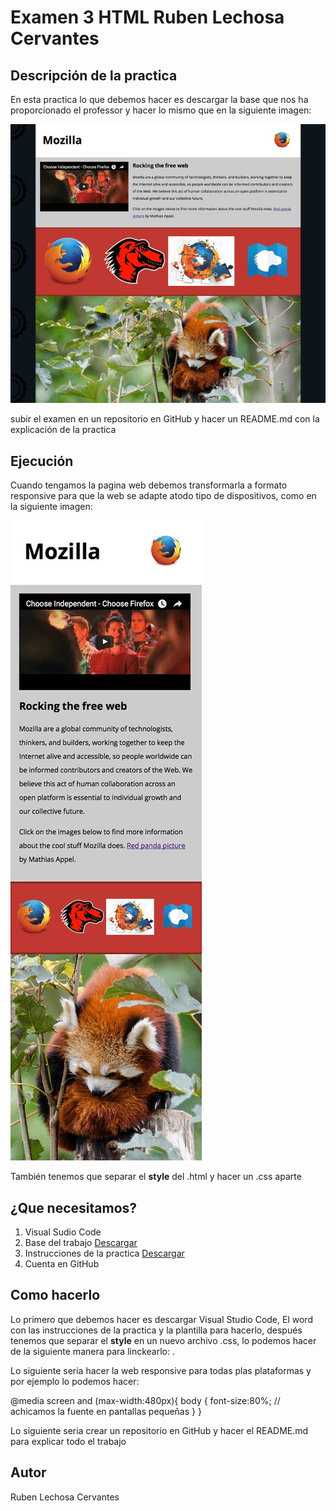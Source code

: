 # Examen 3 HTML Ruben Lechosa Cervantes
## Descripción de la practica

En esta practica lo que debemos hacer es descargar la base que nos ha proporcionado el professor y hacer lo mismo que en la siguiente imagen:

<img src="captura1.jpg">

subir el examen en un repositorio en GitHub y hacer un README.md con la explicación de la practica

## Ejecución

Cuando tengamos la pagina web debemos transformarla a formato responsive para que la web se adapte  atodo tipo de dispositivos, como en la siguiente imagen:

<img src="captura2.jpg">

También tenemos que separar el **style** del .html y hacer un .css aparte

## ¿Que necesitamos?

1. Visual Sudio Code
2. Base del trabajo <a href="https://github.com/Rulexloko13/Examen-3/tree/master/Base%20examen">Descargar</a>
3. Instrucciones de la practica <a href="https://www.mediafire.com/file/illa1ioy9qv7v2e/Examen_3_Parte_P%25C3%25A1gina_de_presentaci%25C3%25B3n_de_Mozilla.docx/file">Descargar</a>
4. Cuenta en GitHub

## Como hacerlo

Lo primero que debemos hacer es descargar Visual Studio Code, El word con las instrucciones de la practica y la plantilla para hacerlo, después tenemos que separar el **style** en un nuevo archivo .css, lo podemos hacer de la siguiente manera para linckearlo: <link rel="stylesheet" href="style.css">.

Lo siguiente seria hacer la web responsive para todas plas plataformas y por ejemplo lo podemos hacer: 

@media screen and (max-width:480px){
	body {
		font-size:80%; // achicamos la fuente en pantallas pequeñas 
	} 
}

Lo siguiente seria crear un repositorio en GitHub y hacer el README.md para explicar todo el trabajo

## Autor
Ruben Lechosa Cervantes




